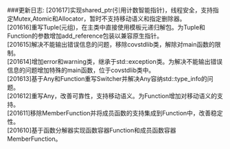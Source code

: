 ###更新日志:
[201617]实现shared_ptr(引用计数智能指针)，线程安全，支持指定Mutex,Atomic和Allocator，暂时不支持移动语义和指定删除器。  
[201616]重写Tuple(元组)，在主类中直接使用模板元递归解包。为Tuple和Function的参数增加add_reference包装以兼容原生指针。  
[201615]解决不能输出错误信息的问题，移除covstdlib类，解除对main函数的限制。  
[201614]增加error和warning类，继承于std::exception类。为解决不能输出错误信息的问题增加特殊的main函数，位于covstdlib类中。  
[201613]基于Any和Function重写Switcher并解决Any容纳std::type_info的问题。  
[201612]重写Any，改善可靠性，支持移动语义。为Function增加对移动语义的支持。  
[201611]移除MemberFunction并将成员函数的支持集成到Function中，改善稳定性。  
[201610]基于函数分解器实现函数容器Function和成员函数容器MemberFunction。  